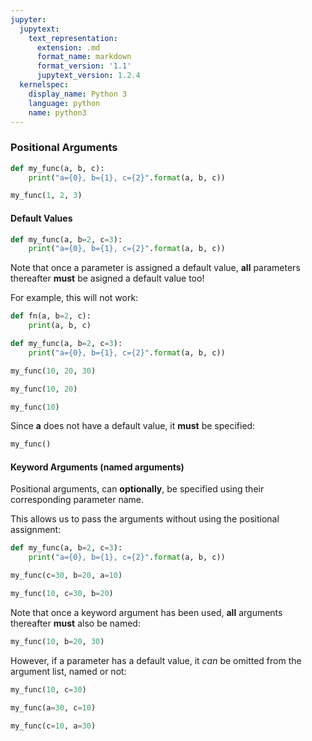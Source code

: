 ```yaml
---
jupyter:
  jupytext:
    text_representation:
      extension: .md
      format_name: markdown
      format_version: '1.1'
      jupytext_version: 1.2.4
  kernelspec:
    display_name: Python 3
    language: python
    name: python3
---
```


### Positional Arguments

```python
def my_func(a, b, c):
    print("a={0}, b={1}, c={2}".format(a, b, c))
```

```python
my_func(1, 2, 3)
```

#### Default Values

```python
def my_func(a, b=2, c=3):
    print("a={0}, b={1}, c={2}".format(a, b, c))
```

Note that once a parameter is assigned a default value, **all** parameters thereafter **must** be asigned a default value too!


For example, this will not work:

```python
def fn(a, b=2, c):
    print(a, b, c)
```

```python
def my_func(a, b=2, c=3):
    print("a={0}, b={1}, c={2}".format(a, b, c))
```

```python
my_func(10, 20, 30)
```

```python
my_func(10, 20)
```

```python
my_func(10)
```

Since **a** does not have a default value, it **must** be specified:

```python
my_func()
```

#### Keyword Arguments (named arguments)


Positional arguments, can **optionally**, be specified using their corresponding parameter name.

This allows us to pass the arguments without using the positional assignment:

```python
def my_func(a, b=2, c=3):
    print("a={0}, b={1}, c={2}".format(a, b, c))
```

```python
my_func(c=30, b=20, a=10)
```

```python
my_func(10, c=30, b=20)
```

Note that once a keyword argument has been used, **all** arguments thereafter **must** also be named:

```python
my_func(10, b=20, 30)
```

However, if a parameter has a default value, it *can* be omitted from the argument list, named or not:

```python
my_func(10, c=30)
```

```python
my_func(a=30, c=10)
```

```python
my_func(c=10, a=30)
```
